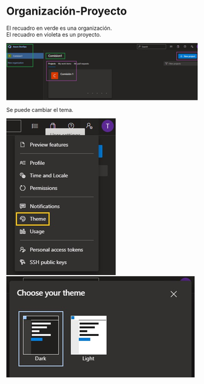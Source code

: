 # Organización-Proyecto

El recuadro en verde es una organización.  
El recuadro en violeta es un proyecto.  

![organizacion-proyecto](./img/proyecto.jpg)

Se puede cambiar el tema.  

![tema](./img/tema.jpg)
![temaDark](./img/temaDark.jpg)  
